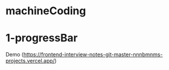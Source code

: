 # machineCoding 
# 1-progressBar 

Demo (https://frontend-interview-notes-git-master-nnnbmnms-projects.vercel.app/) 

